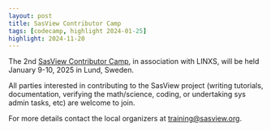 ```yaml
---
layout: post
title: SasView Contributor Camp
tags: [codecamp, highlight 2024-01-25]
highlight: 2024-11-20
---
```


The 2nd [SasView Contributor Camp](https://indico.linxs.lu.se/event/526/), in association 
with LINXS, will be held January 9-10, 2025 in Lund, Sweden.

All parties interested in contributing to the SasView project (writing tutorials,
documentation, verifying the math/science, coding, or undertaking sys admin tasks, etc) are
welcome to join.

For more details contact the local organizers at 
[training@sasview.org](mailto:training@sasview.org).
